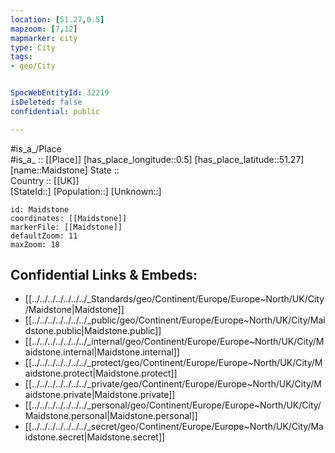 ```yaml
---
location: [51.27,0.5] 
mapzoom: [7,12] 
mapmarker: city 
type: City
tags:
- geo/City


SpocWebEntityId: 32219
isDeleted: false
confidential: public

---
```

#is_a_/Place  
#is_a_ :: [[Place]] 
[has_place_longitude::0.5] 
[has_place_latitude::51.27] 
[name::Maidstone] 
State ::  
Country :: [[UK]]  
[StateId::] 
[Population::] 
[Unknown::] 


```leaflet
id: Maidstone
coordinates: [[Maidstone]] 
markerFile: [[Maidstone]] 
defaultZoom: 11 
maxZoom: 18
```


## Confidential Links & Embeds: 
- [[../../../../../../../_Standards/geo/Continent/Europe/Europe~North/UK/City/Maidstone|Maidstone]] 
- [[../../../../../../../_public/geo/Continent/Europe/Europe~North/UK/City/Maidstone.public|Maidstone.public]] 
- [[../../../../../../../_internal/geo/Continent/Europe/Europe~North/UK/City/Maidstone.internal|Maidstone.internal]] 
- [[../../../../../../../_protect/geo/Continent/Europe/Europe~North/UK/City/Maidstone.protect|Maidstone.protect]] 
- [[../../../../../../../_private/geo/Continent/Europe/Europe~North/UK/City/Maidstone.private|Maidstone.private]] 
- [[../../../../../../../_personal/geo/Continent/Europe/Europe~North/UK/City/Maidstone.personal|Maidstone.personal]] 
- [[../../../../../../../_secret/geo/Continent/Europe/Europe~North/UK/City/Maidstone.secret|Maidstone.secret]] 
